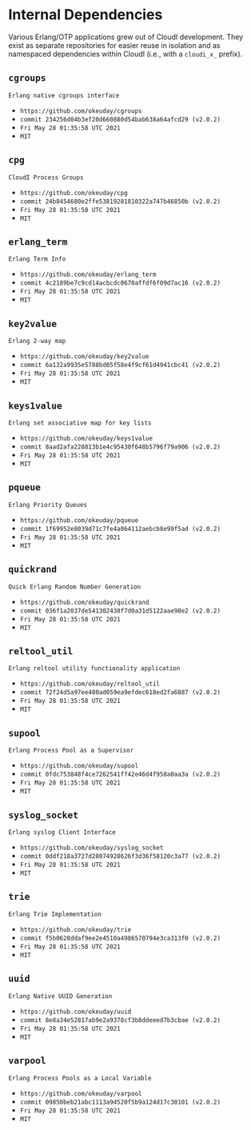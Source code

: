 Internal Dependencies
=====================

Various Erlang/OTP applications grew out of CloudI development.
They exist as separate repositories for easier reuse in isolation and
as namespaced dependencies within CloudI (i.e., with a `cloudi_x_` prefix).

`cgroups`
---------
`Erlang native cgroups interface`

- `https://github.com/okeuday/cgroups`
- `commit 234256d04b3ef20d660880d54bab638a64afcd29 (v2.0.2)`
- `Fri May 28 01:35:58 UTC 2021`
- `MIT`

`cpg`
-----
`CloudI Process Groups`

- `https://github.com/okeuday/cpg`
- `commit 24b8454680e2ffe53819281810322a747b46850b (v2.0.2)`
- `Fri May 28 01:35:58 UTC 2021`
- `MIT`

`erlang_term`
-------------
`Erlang Term Info`

- `https://github.com/okeuday/erlang_term`
- `commit 4c2189be7c9cd14acbcdc0670affdf6f09d7ac16 (v2.0.2)`
- `Fri May 28 01:35:58 UTC 2021`
- `MIT`

`key2value`
-----------
`Erlang 2-way map`

- `https://github.com/okeuday/key2value`
- `commit 6a132a9935e5788bd05f58e4f9cf61d4941cbc41 (v2.0.2)`
- `Fri May 28 01:35:58 UTC 2021`
- `MIT`

`keys1value`
------------
`Erlang set associative map for key lists`

- `https://github.com/okeuday/keys1value`
- `commit 8aad2afa228813b1e4c95430f648b5796f79a906 (v2.0.2)`
- `Fri May 28 01:35:58 UTC 2021`
- `MIT`

`pqueue`
--------
`Erlang Priority Queues`

- `https://github.com/okeuday/pqueue`
- `commit 1f69952e8039d71c7fe4a064112aebcb8e99f5ad (v2.0.2)`
- `Fri May 28 01:35:58 UTC 2021`
- `MIT`

`quickrand`
-----------
`Quick Erlang Random Number Generation`

- `https://github.com/okeuday/quickrand`
- `commit 036f1a2037de541302438f7d0a31d5122aae98e2 (v2.0.2)`
- `Fri May 28 01:35:58 UTC 2021`
- `MIT`

`reltool_util`
--------------
`Erlang reltool utility functionality application`

- `https://github.com/okeuday/reltool_util`
- `commit 72f24d5a97ee480ad059ea9efdec618ed2fa6887 (v2.0.2)`
- `Fri May 28 01:35:58 UTC 2021`
- `MIT`

`supool`
--------
`Erlang Process Pool as a Supervisor`

- `https://github.com/okeuday/supool`
- `commit 0fdc753848f4ce7262541ff42e46d4f958a0aa3a (v2.0.2)`
- `Fri May 28 01:35:58 UTC 2021`
- `MIT`

`syslog_socket`
---------------
`Erlang syslog Client Interface`

- `https://github.com/okeuday/syslog_socket`
- `commit 0ddf218a3727d28074928626f3d36f58120c3a77 (v2.0.2)`
- `Fri May 28 01:35:58 UTC 2021`
- `MIT`

`trie`
------
`Erlang Trie Implementation`

- `https://github.com/okeuday/trie`
- `commit f5b0628ddaf9ee2e4510a4986570794e3ca313f0 (v2.0.2)`
- `Fri May 28 01:35:58 UTC 2021`
- `MIT`

`uuid`
------
`Erlang Native UUID Generation`

- `https://github.com/okeuday/uuid`
- `commit 8e8a34e52817ab9e2a9378cf3b8ddeeed7b3cbae (v2.0.2)`
- `Fri May 28 01:35:58 UTC 2021`
- `MIT`

`varpool`
---------
`Erlang Process Pools as a Local Variable`

- `https://github.com/okeuday/varpool`
- `commit 09850beb21abc1113a94520f5b9a124d17c30101 (v2.0.2)`
- `Fri May 28 01:35:58 UTC 2021`
- `MIT`

